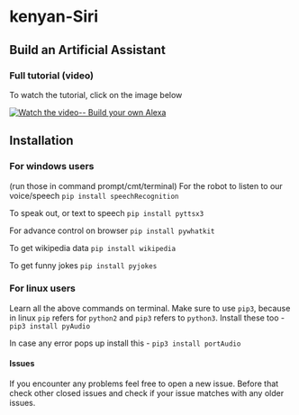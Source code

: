 # kenyan-Siri
## Build an Artificial Assistant

### Full tutorial (video)
To watch the tutorial, click on the image below

[![Watch the video-- Build your own Alexa](https://img.youtube.com/vi/AWvsXxDtEkU/0.jpg)](https://www.youtube.com/watch?v=AWvsXxDtEkU "Build your own Alexa")

## Installation
### For windows users
(run those in command prompt/cmt/terminal)
For the robot to listen to our voice/speech
`pip install speechRecognition`

To speak out, or text to speech
`pip install pyttsx3`

For advance control on browser
`pip install pywhatkit`

To get wikipedia data
`pip install wikipedia`

To get funny jokes
`pip install pyjokes`

### For linux users
Learn all the above commands on terminal. Make sure to use `pip3`, because in linux `pip` refers for `python2` and `pip3` refers to `python3`.
Install these too - 
`pip3 install pyAudio`

In case any error pops up install this -
`pip3 install portAudio`

#### Issues
If you encounter any problems feel free to open a new issue. Before that check other closed issues and check if your issue matches with any older issues.
